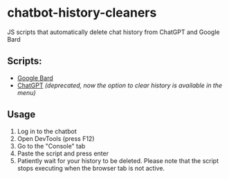 # chatbot-history-cleaners
JS scripts that automatically delete chat history from ChatGPT and Google Bard

## Scripts:
* [Google Bard](https://github.com/wprusik/chatbot-history-cleaners/blob/main/bard.js)
* [ChatGPT](https://github.com/wprusik/chatbot-history-cleaners/blob/main/chatgpt.js) _(deprecated, now the option to clear history is available in the menu)_

## Usage
1. Log in to the chatbot
2. Open DevTools (press F12)
3. Go to the "Console" tab
4. Paste the script  and press enter
5. Patiently wait for your history to be deleted. Please note that the script stops executing when the browser tab is not active.
